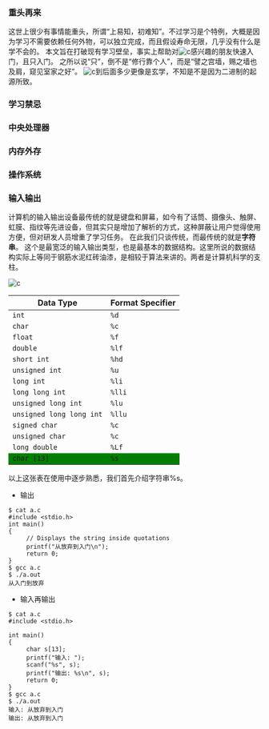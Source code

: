 ### 重头再来
这世上很少有事情能重头，所谓“上易知，初难知”。不过学习是个特例，大概是因为学习不需要依赖任何外物，可以独立完成，而且假设寿命无限，几乎没有什么是学不会的。
本文旨在打破现有学习壁垒，事实上帮助对![c](c2.jpg)感兴趣的朋友快速入门，且只入门。
之所以说“只”，倒不是“修行靠个人”，而是“譬之宫墙，赐之墙也及肩，窥见室家之好”。
![c](c2.jpg)到后面多少更像是玄学，不知是不是因为二进制的起源所致。

### 学习禁忌

### 中央处理器

### 内存外存

### 操作系统

### 输入输出
计算机的输入输出设备最传统的就是键盘和屏幕，如今有了话筒、摄像头、触屏、虹膜、指纹等先进设备，但其实只是增加了解析的方式，这种屏蔽让用户觉得使用方便，但对研发人员增重了学习任务。
在此我们只谈传统，而最传统的就是<strong>字符串</strong>。
这个是最宽泛的输入输出类型，也是最基本的数据结构。这里所说的数据结构实际上等同于钢筋水泥红砖油漆，是相较于算法来讲的。两者是计算机科学的支柱。

![c](../c.jpg)

<table border="0">
	<thead>
		<tr>
			<th>Data Type</th>
			<th>Format Specifier</th>
		</tr>
	</thead>
	<tbody>
		<tr>
			<td><code>int</code></td>
			<td><code>%d</code></td>
		</tr>
		<tr>
			<td><code>char</code></td>
			<td><code>%c</code></td>
		</tr>
		<tr>
			<td><code>float</code></td>
			<td><code>%f</code></td>
		</tr>
		<tr>
			<td><code>double</code></td>
			<td><code>%lf</code></td>
		</tr>
		<tr>
			<td><code>short int</code></td>
			<td><code>%hd</code></td>
		</tr>
		<tr>
			<td><code>unsigned int</code></td>
			<td><code>%u</code></td>
		</tr>
		<tr>
			<td><code>long int</code></td>
			<td><code>%li</code></td>
		</tr>
		<tr>
			<td><code>long long int</code></td>
			<td><code>%lli</code></td>
		</tr>
		<tr>
			<td><code>unsigned long int</code></td>
			<td><code>%lu</code></td>
		</tr>
		<tr>
			<td><code>unsigned long long int</code></td>
			<td><code>%llu</code></td>
		</tr>
		<tr>
			<td><code>signed char</code></td>
			<td><code>%c</code></td>
		</tr>
		<tr>
			<td><code>unsigned char</code></td>
			<td><code>%c</code></td>
		</tr>
		<tr>
			<td><code>long double</code></td>
			<td><code>%Lf</code></td>
		</tr>
                <tr bgcolor="green">
			<td><code>char [13]</code></td>
			<td><code>%s</code></td>
		</tr>
	</tbody>
</table>

以上这张表在使用中逐步熟悉，我们首先介绍字符串%s。

- 输出
```
$ cat a.c
#include <stdio.h>    
int main()
{ 
     // Displays the string inside quotations
     printf("从放弃到入门\n");
     return 0;
}
$ gcc a.c
$ ./a.out
从入门到放弃
```
- 输入再输出
```
$ cat a.c
#include <stdio.h>

int main()
{
     char s[13];
     printf("输入: ");
     scanf("%s", s);  
     printf("输出: %s\n", s);
     return 0;
}
$ gcc a.c
$ ./a.out
输入: 从放弃到入门
输出: 从放弃到入门
```
